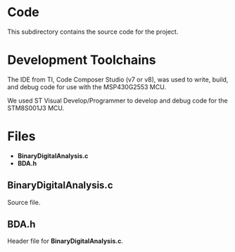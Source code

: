 # Code
This subdirectory contains the source code for the project.

# Development Toolchains
The IDE from TI, Code Composer Studio (v7 or v8), was used to write, build, and debug code for use with the MSP430G2553 MCU.

We used ST Visual Develop/Programmer to develop and debug code for the STM8S001J3 MCU.

# Files
* **BinaryDigitalAnalysis.c**
* **BDA.h**

## BinaryDigitalAnalysis.c
Source file.

## BDA.h
Header file for **BinaryDigitalAnalysis.c**.